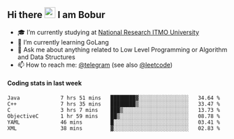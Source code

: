 ## Hi there <img src="https://media.giphy.com/media/hvRJCLFzcasrR4ia7z/giphy.gif" width="25px" height="25px"> I am Bobur

- :mortar_board: I’m currently studying at [National Research ITMO University](https://itmo.ru/)
- :seedling: I’m currently learning GoLang
- :speech_balloon: Ask me about anything related to Low Level Programming or Algorithm and Data Structures
- :mailbox: How to reach me: [@telegram](https://t.me/octoant) (see also [@leetcode](https://leetcode.com/octoant/))    

#### Coding stats in last week

<!--START_SECTION:waka-->

```text
Java             7 hrs 51 mins   ████████▓░░░░░░░░░░░░░░░░   34.64 %
C++              7 hrs 35 mins   ████████▒░░░░░░░░░░░░░░░░   33.47 %
C                3 hrs 7 mins    ███▒░░░░░░░░░░░░░░░░░░░░░   13.73 %
ObjectiveC       1 hr 59 mins    ██▒░░░░░░░░░░░░░░░░░░░░░░   08.78 %
YAML             46 mins         █░░░░░░░░░░░░░░░░░░░░░░░░   03.41 %
XML              38 mins         ▓░░░░░░░░░░░░░░░░░░░░░░░░   02.83 %
```

<!--END_SECTION:waka-->
